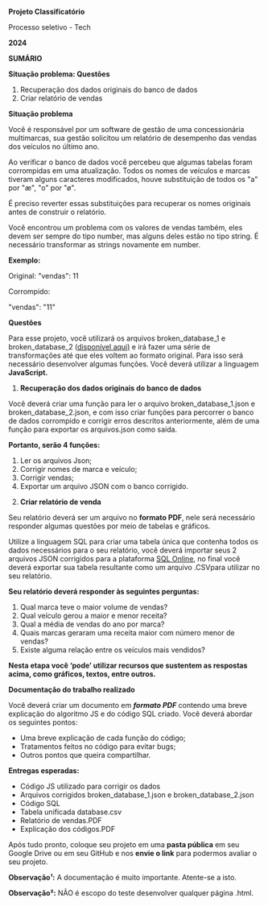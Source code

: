 **Projeto Classificatório**

Processo seletivo - Tech

**2024**

**SUMÁRIO**

**Situação problema: Questões**

1. Recuperação dos dados originais do banco de dados
1. Criar relatório de vendas

**Situação problema**

Você é responsável por um software de gestão de uma concessionária multimarcas, sua gestão solicitou um relatório de desempenho das vendas dos veículos no último ano.

Ao verificar o banco de dados você percebeu que algumas tabelas foram corrompidas em uma atualização. Todos os nomes de veículos e marcas tiveram alguns caracteres modificados, houve substituição de todos os "a" por "æ", "o" por "ø".

É preciso reverter essas substituições para recuperar os nomes originais antes de construir o relatório.

Você encontrou um problema com os valores de vendas também, eles devem ser sempre do tipo number, mas alguns deles estão no tipo string. É necessário transformar as strings novamente em number.

**Exemplo:**

Original: "vendas": 11

Corrompido:

"vendas": "11"

**Questões**

Para esse projeto, você utilizará os arquivos broken\_database\_1 e broken\_database\_2 ([disponível aqui)](https://gitlab.com/-/snippets/2486045) e irá fazer uma série de transformações até que eles voltem ao formato original. Para isso será necessário desenvolver algumas funções. Você deverá utilizar a linguagem **JavaScript.**

1. **Recuperação dos dados originais do banco de dados**

Você deverá criar uma função para ler o arquivo broken\_database\_1.json e broken\_database\_2.json, e com isso criar funções para percorrer o banco de dados corrompido e corrigir erros descritos anteriormente, além de uma função para exportar os arquivos.json como saída.

**Portanto, serão 4 funções:**

1) Ler os arquivos Json;
1) Corrigir nomes de marca e veículo;
1) Corrigir vendas;
1) Exportar um arquivo JSON com o banco corrigido.
2. **Criar relatório de venda**

Seu relatório deverá ser um arquivo no **formato PDF**, nele será necessário responder algumas questões por meio de tabelas e gráficos.

Utilize a linguagem SQL para criar uma tabela única que contenha todos os dados necessários para o seu relatório, você deverá importar seus 2 arquivos JSON corrigidos para a plataforma [SQL Online](https://sqliteonline.com/), no final você deverá exportar sua tabela resultante como um arquivo .CSVpara utilizar no seu relatório.

**Seu relatório deverá responder às seguintes perguntas:**

1. Qual marca teve o maior volume de vendas?
1. Qual veículo gerou a maior e menor receita?
1. Qual a média de vendas do ano por marca?
1. Quais marcas geraram uma receita maior com número menor de vendas?
1. Existe alguma relação entre os veículos mais vendidos?

**Nesta etapa você ‘pode’ utilizar recursos que sustentem as respostas acima, como gráficos, textos, entre outros.**

**Documentação do trabalho realizado**

Você deverá criar um documento em ***formato PDF*** contendo uma breve explicação do algoritmo JS e do código SQL criado. Você deverá abordar os seguintes pontos:

- Uma breve explicação de cada função do código;
- Tratamentos feitos no código para evitar bugs;
- Outros pontos que queira compartilhar.

**Entregas esperadas:**

- Código JS utilizado para corrigir os dados
- Arquivos corrigidos broken\_database\_1.json e broken\_database\_2.json
- Código SQL
- Tabela unificada database.csv
- Relatório de vendas.PDF
- Explicação dos códigos.PDF

Após tudo pronto, coloque seu projeto em uma **pasta pública** em seu Google Drive ou em seu GitHub e nos **envie o link** para podermos avaliar o seu projeto.

**Observação¹:** A documentação é muito importante. Atente-se a isto.

**Observação²:** NÃO é escopo do teste desenvolver qualquer página .html.
